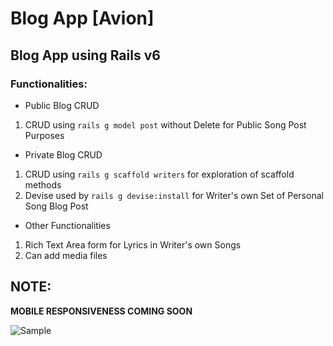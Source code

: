 # Blog App [Avion]

## Blog App using Rails v6

### Functionalities:

* Public Blog CRUD
1. CRUD using `rails g model post` without Delete for Public Song Post Purposes

* Private Blog CRUD
1. CRUD using `rails g scaffold writers` for exploration of scaffold methods
2. Devise used by `rails g devise:install` for Writer's own Set of Personal Song Blog Post

* Other Functionalities
1. Rich Text Area form for Lyrics in Writer's own Songs
2. Can add media files

## NOTE:

**MOBILE RESPONSIVENESS COMING SOON**

![Sample](https://scontent.xx.fbcdn.net/v/t1.15752-9/p403x403/272466183_1118448438978566_9176189209259362305_n.png?_nc_cat=109&ccb=1-5&_nc_sid=aee45a&_nc_eui2=AeFDie2s_s1Vf_eDrgCRGf4c-7KXVugZFVv7spdW6BkVW-qHhnfqxO_jpHCh98oVSZLMXdwVGrUYf2fBhWk7Udav&_nc_ohc=nzqHM9byYMEAX8OHOWZ&_nc_ad=z-m&_nc_cid=0&_nc_ht=scontent.xx&oh=03_AVIZt7jfUmNrzDQ3-7QBD0CVfRXFmCgb_9wezGqga0uD3w&oe=62204A10)